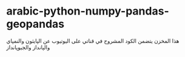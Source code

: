 # arabic-python-numpy-pandas-geopandas
هذا المخزن يتضمن الكود المشروح في قناتي على اليوتيوب عن الپايثون والنمپاي والپانداز والجيوپانداز
